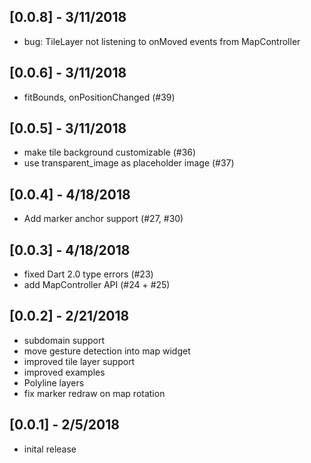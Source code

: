 ## [0.0.8] - 3/11/2018
- bug: TileLayer not listening to onMoved events from MapController

## [0.0.6] - 3/11/2018
- fitBounds, onPositionChanged (#39)

## [0.0.5] - 3/11/2018

- make tile background customizable (#36)
- use transparent_image as placeholder image (#37)

## [0.0.4] - 4/18/2018

- Add marker anchor support (#27, #30)

## [0.0.3] - 4/18/2018

- fixed Dart 2.0 type errors (#23)
- add MapController API (#24 + #25)

## [0.0.2] - 2/21/2018

- subdomain support
- move gesture detection into map widget
- improved tile layer support
- improved examples
- Polyline layers
- fix marker redraw on map rotation

## [0.0.1] - 2/5/2018

- inital release

